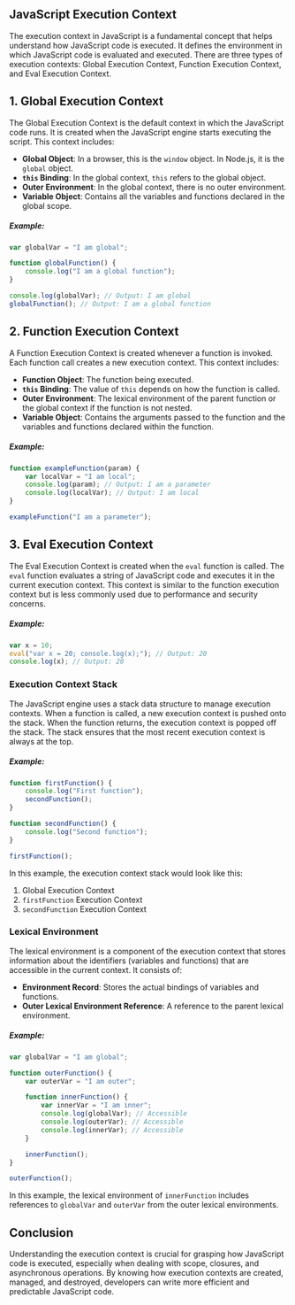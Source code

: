 ## JavaScript Execution Context
The execution context in JavaScript is a fundamental concept that helps understand how JavaScript code is executed. It defines the environment in which JavaScript code is evaluated and executed. There are three types of execution contexts: Global Execution Context, Function Execution Context, and Eval Execution Context.

## 1. Global Execution Context
The Global Execution Context is the default context in which the JavaScript code runs. It is created when the JavaScript engine starts executing the script. This context includes:

- **Global Object**: In a browser, this is the `window` object. In Node.js, it is the `global` object.
- **`this` Binding**: In the global context, `this` refers to the global object.
- **Outer Environment**: In the global context, there is no outer environment.
- **Variable Object**: Contains all the variables and functions declared in the global scope.

##### Example:
```javascript
var globalVar = "I am global";

function globalFunction() {
    console.log("I am a global function");
}

console.log(globalVar); // Output: I am global
globalFunction(); // Output: I am a global function
```

## 2. Function Execution Context
A Function Execution Context is created whenever a function is invoked. Each function call creates a new execution context. This context includes:

- **Function Object**: The function being executed.
- **`this` Binding**: The value of `this` depends on how the function is called.
- **Outer Environment**: The lexical environment of the parent function or the global context if the function is not nested.
- **Variable Object**: Contains the arguments passed to the function and the variables and functions declared within the function.

##### Example:
```javascript
function exampleFunction(param) {
    var localVar = "I am local";
    console.log(param); // Output: I am a parameter
    console.log(localVar); // Output: I am local
}

exampleFunction("I am a parameter");
```

## 3. Eval Execution Context
The Eval Execution Context is created when the `eval` function is called. The `eval` function evaluates a string of JavaScript code and executes it in the current execution context. This context is similar to the function execution context but is less commonly used due to performance and security concerns.

##### Example:
```javascript
var x = 10;
eval("var x = 20; console.log(x);"); // Output: 20
console.log(x); // Output: 20
```

### Execution Context Stack
The JavaScript engine uses a stack data structure to manage execution contexts. When a function is called, a new execution context is pushed onto the stack. When the function returns, the execution context is popped off the stack. The stack ensures that the most recent execution context is always at the top.

##### Example:
```javascript
function firstFunction() {
    console.log("First function");
    secondFunction();
}

function secondFunction() {
    console.log("Second function");
}

firstFunction();
```

In this example, the execution context stack would look like this:
1. Global Execution Context
2. `firstFunction` Execution Context
3. `secondFunction` Execution Context

### Lexical Environment
The lexical environment is a component of the execution context that stores information about the identifiers (variables and functions) that are accessible in the current context. It consists of:

- **Environment Record**: Stores the actual bindings of variables and functions.
- **Outer Lexical Environment Reference**: A reference to the parent lexical environment.

##### Example:
```javascript
var globalVar = "I am global";

function outerFunction() {
    var outerVar = "I am outer";

    function innerFunction() {
        var innerVar = "I am inner";
        console.log(globalVar); // Accessible
        console.log(outerVar); // Accessible
        console.log(innerVar); // Accessible
    }

    innerFunction();
}

outerFunction();
```
In this example, the lexical environment of `innerFunction` includes references to `globalVar` and `outerVar` from the outer lexical environments.

## Conclusion
Understanding the execution context is crucial for grasping how JavaScript code is executed, especially when dealing with scope, closures, and asynchronous operations. By knowing how execution contexts are created, managed, and destroyed, developers can write more efficient and predictable JavaScript code.